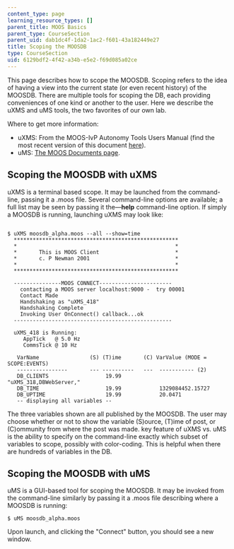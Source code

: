 ```yaml
---
content_type: page
learning_resource_types: []
parent_title: MOOS Basics
parent_type: CourseSection
parent_uid: dab1dc4f-1da2-1ac2-f601-43a182449e27
title: Scoping the MOOSDB
type: CourseSection
uid: 6129bdf2-4f42-a34b-e5e2-f69d085a02ce
---
```


This page describes how to scope the MOOSDB. Scoping refers to the idea of having a view into the current state (or even recent history) of the MOOSDB. There are multiple tools for scoping the DB, each providing conveniences of one kind or another to the user. Here we describe the uXMS and uMS tools, the two favorites of our own lab.

Where to get more information:

*   uXMS: From the MOOS-IvP Autonomy Tools Users Manual (find the most recent version of this document [here](http://oceanai.mit.edu/moos-ivp/pmwiki/pmwiki.php?n=Support.Documentation)).
*   uMS: [The MOOS Documents page](http://www.robots.ox.ac.uk/~mobile/MOOS/wiki/pmwiki.php/Main/Documentation).

Scoping the MOOSDB with uXMS
----------------------------

uXMS is a terminal based scope. It may be launched from the command-line, passing it a .moos file. Several command-line options are available; a full list may be seen by passing it the—**help** command-line option. If simply a MOOSDB is running, launching uXMS may look like:

```

$ uXMS moosdb_alpha.moos --all --show=time
  ****************************************************
  *                                                  *
  *       This is MOOS Client                        *
  *       c. P Newman 2001                           *
  *                                                  *
  ****************************************************
		
  ---------------MOOS CONNECT-----------------------
    contacting a MOOS server localhost:9000 -  try 00001 
    Contact Made
    Handshaking as "uXMS_418"
    Handshaking Complete
    Invoking User OnConnect() callback...ok
  --------------------------------------------------

  uXMS_418 is Running:
  	 AppTick   @ 5.0 Hz
  	 CommsTick @ 10 Hz

   VarName                (S) (T)ime       (C) VarValue (MODE = SCOPE:EVENTS)
   ----------------       --- ----------   ---  ----------- (2)
   DB_CLIENTS                  19.99            "uXMS_318,DBWebServer,"
   DB_TIME                     19.99            1329084452.15727
   DB_UPTIME                   19.99            20.0471
   -- displaying all variables --
```

The three variables shown are all published by the MOOSDB. The user may choose whether or not to show the variable (S)ource, (T)ime of post, or (C)ommunity from where the post was made. key feature of uXMS vs. uMS is the ability to specify on the command-line exactly which subset of variables to scope, possibly with color-coding. This is helpful when there are hundreds of variables in the DB.

Scoping the MOOSDB with uMS
---------------------------

uMS is a GUI-based tool for scoping the MOOSDB. It may be invoked from the command-line similarly by passing it a .moos file describing where a MOOSDB is running:

```
$ uMS moosdb_alpha.moos
```

Upon launch, and clicking the "Connect" button, you should see a new window.